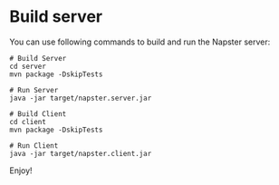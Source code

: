  # Build server
 
You can use following commands to build and run the Napster server:

```
# Build Server
cd server
mvn package -DskipTests

# Run Server
java -jar target/napster.server.jar
```

```
# Build Client
cd client
mvn package -DskipTests

# Run Client
java -jar target/napster.client.jar
```

Enjoy!
